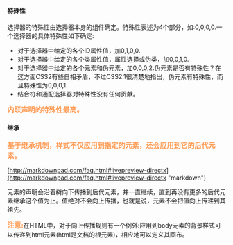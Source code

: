 #### 特殊性 ####
选择器的特殊性由选择器本身的组件确定。特殊性表述为4个部分，如:0,0,0,0.一个选择器的具体特殊性如下确定:

- 对于选择器中给定的各个ID属性值，加0,1,0,0.
- 对于选择器中给定的各个类属性值，属性选择或伪类，加0,0,1,0.
- 对于选择器中给定的各个元素和伪元素，加0,0,0,2.伪元素是否有特殊性？在这方面CSS2有些自相矛盾，不过CSS2.1很清楚地指出，伪元素有特殊性，而且特殊性为0,0,0,1.
- 结合符和通配选择器对特殊性没有任何贡献。

<font color="#ff995" face="微软雅黑" size="3">**内联声明的特殊性最高。**</font>

#### 继承 ####
<font color="#ff995" face="微软雅黑" size="3">**基于继承机制，样式不仅应用到指定的元素，还会应用到它的后代元素。**</font>

[http://markdownpad.com/faq.html#livepreview-directx](http://markdownpad.com/faq.html#livepreview-directx "markdown")

元素的声明会沿着树向下传播到后代元素，并一直继续，直到再没有更多的后代元素继承这个值为止。值绝对不会向上传播，也就是说，元素不会把值向上传递到其祖先。

<font color="#ff995" face="微软雅黑" size="3">**注意:**</font>在HTML中，对于向上传播规则有一个例外:应用到body元素的背景样式可以传递到html元素(html是文档的根元素)，相应地可以定义其画布。

